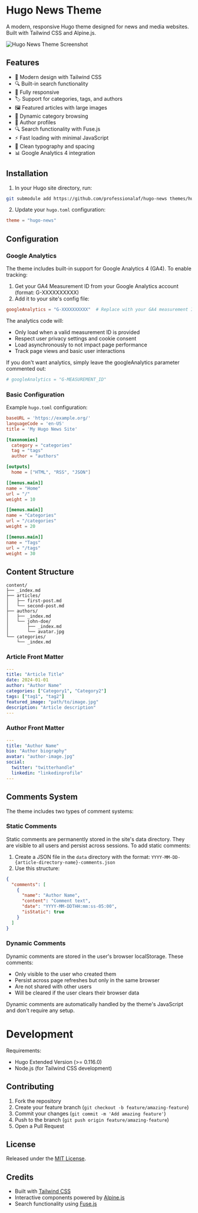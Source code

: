 # Hugo News Theme

A modern, responsive Hugo theme designed for news and media websites. Built with Tailwind CSS and Alpine.js.

![Hugo News Theme Screenshot](https://raw.githubusercontent.com/professionalaf/hugo-news/main/images/screenshot.png)

## Features

- 🎨 Modern design with Tailwind CSS
- 🔍 Built-in search functionality
- 📱 Fully responsive
- 🏷️ Support for categories, tags, and authors
- 🖼️ Featured articles with large images
- 🔄 Dynamic category browsing
- 👥 Author profiles
- 🔍 Search functionality with Fuse.js
- ⚡ Fast loading with minimal JavaScript
- 🎨 Clean typography and spacing
- 📊 Google Analytics 4 integration

## Installation

1. In your Hugo site directory, run:
```bash
git submodule add https://github.com/professionalaf/hugo-news themes/hugo-news
```

2. Update your `hugo.toml` configuration:
```toml
theme = "hugo-news"
```

## Configuration

### Google Analytics
The theme includes built-in support for Google Analytics 4 (GA4). To enable tracking:

1. Get your GA4 Measurement ID from your Google Analytics account (format: G-XXXXXXXXXX)
2. Add it to your site's config file:

```toml
googleAnalytics = "G-XXXXXXXXXX"  # Replace with your GA4 measurement ID
```

The analytics code will:
- Only load when a valid measurement ID is provided
- Respect user privacy settings and cookie consent
- Load asynchronously to not impact page performance
- Track page views and basic user interactions

If you don't want analytics, simply leave the googleAnalytics parameter commented out:
```toml
# googleAnalytics = "G-MEASUREMENT_ID"
```

### Basic Configuration

Example `hugo.toml` configuration:

```toml
baseURL = 'https://example.org/'
languageCode = 'en-US'
title = 'My Hugo News Site'

[taxonomies]
  category = "categories"
  tag = "tags"
  author = "authors"

[outputs]
  home = ["HTML", "RSS", "JSON"]

[[menus.main]]
name = "Home"
url = "/"
weight = 10

[[menus.main]]
name = "Categories"
url = "/categories"
weight = 20

[[menus.main]]
name = "Tags"
url = "/tags"
weight = 30
```

## Content Structure

```
content/
├── _index.md
├── articles/
│   ├── first-post.md
│   └── second-post.md
├── authors/
│   ├── _index.md
│   └── john-doe/
│       ├── _index.md
│       └── avatar.jpg
└── categories/
    └── _index.md
```

### Article Front Matter

```yaml
---
title: "Article Title"
date: 2024-01-01
author: "Author Name"
categories: ["Category1", "Category2"]
tags: ["tag1", "tag2"]
featured_image: "path/to/image.jpg"
description: "Article description"
---
```

### Author Front Matter

```yaml
---
title: "Author Name"
bio: "Author biography"
avatar: "author-image.jpg"
social:
  twitter: "twitterhandle"
  linkedin: "linkedinprofile"
---
```

## Comments System

The theme includes two types of comment systems:

### Static Comments

Static comments are permanently stored in the site's data directory. They are visible to all users and persist across sessions. To add static comments:

1. Create a JSON file in the `data` directory with the format: `YYYY-MM-DD-{article-directory-name}-comments.json`
2. Use this structure:
```json
{
  "comments": [
    {
      "name": "Author Name",
      "content": "Comment text",
      "date": "YYYY-MM-DDTHH:mm:ss-05:00",
      "isStatic": true
    }
  ]
}
```

### Dynamic Comments

Dynamic comments are stored in the user's browser localStorage. These comments:
- Only visible to the user who created them
- Persist across page refreshes but only in the same browser
- Are not shared with other users
- Will be cleared if the user clears their browser data

Dynamic comments are automatically handled by the theme's JavaScript and don't require any setup.

# Development

Requirements:
- Hugo Extended Version (>= 0.116.0)
- Node.js (for Tailwind CSS development)

## Contributing

1. Fork the repository
2. Create your feature branch (`git checkout -b feature/amazing-feature`)
3. Commit your changes (`git commit -m 'Add amazing feature'`)
4. Push to the branch (`git push origin feature/amazing-feature`)
5. Open a Pull Request

## License

Released under the [MIT License](LICENSE).

## Credits

- Built with [Tailwind CSS](https://tailwindcss.com/)
- Interactive components powered by [Alpine.js](https://alpinejs.dev/)
- Search functionality using [Fuse.js](https://fusejs.io/)
